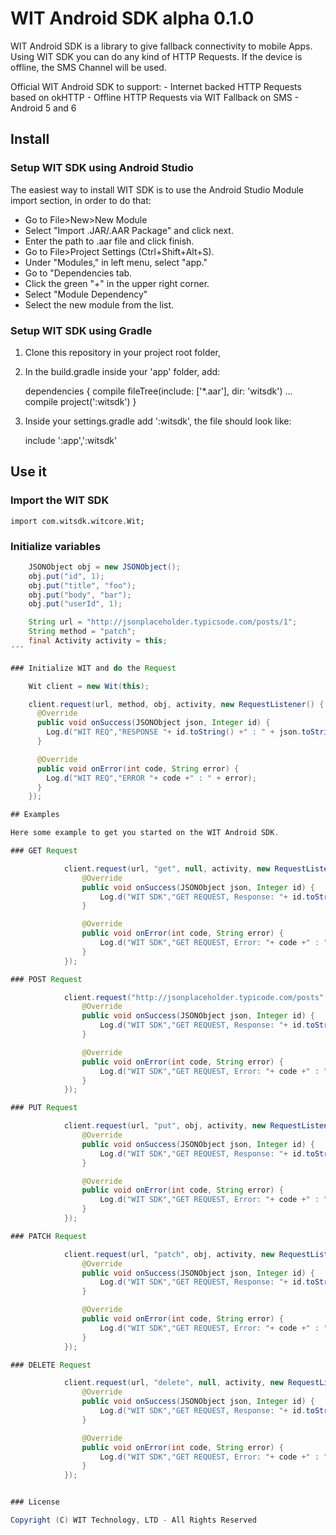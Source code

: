 # WIT Android SDK alpha 0.1.0

WIT Android SDK is a library to give fallback connectivity to mobile Apps.
Using WIT SDK you can do any kind of HTTP Requests.
If the device is offline, the SMS Channel will be used.

Official WIT Android SDK to support:
    - Internet backed HTTP Requests based on okHTTP
    - Offline HTTP Requests via WIT Fallback on SMS
    - Android 5 and 6

## Install

### Setup WIT SDK using Android Studio
The easiest way to install WIT SDK is to use the Android Studio Module import section,
in order to do that:

- Go to File>New>New Module
- Select "Import .JAR/.AAR Package" and click next.
- Enter the path to .aar file and click finish.
- Go to File>Project Settings (Ctrl+Shift+Alt+S).
- Under "Modules," in left menu, select "app."
- Go to "Dependencies tab.
- Click the green "+" in the upper right corner.
- Select "Module Dependency"
- Select the new module from the list.


### Setup WIT SDK using Gradle

1) Clone this repository in your project root folder,
2) In the build.gradle inside your 'app' folder, add:

    dependencies {
        compile fileTree(include: ['*.aar'], dir: 'witsdk')
        ...
        compile project(':witsdk')
    }

3) Inside your settings.gradle add ':witsdk', the file should look like:

    include ':app',':witsdk'

## Use it

### Import the WIT SDK

    import com.witsdk.witcore.Wit;

### Initialize variables
```java
    JSONObject obj = new JSONObject();
    obj.put("id", 1);
    obj.put("title", "foo");
    obj.put("body", "bar");
    obj.put("userId", 1);

    String url = "http://jsonplaceholder.typicsode.com/posts/1";
    String method = "patch";
    final Activity activity = this;
´´´

### Initialize WIT and do the Request

    Wit client = new Wit(this);

    client.request(url, method, obj, activity, new RequestListener() {
      @Override
      public void onSuccess(JSONObject json, Integer id) {
        Log.d("WIT REQ","RESPONSE "+ id.toString() +" : " + json.toString());
      }

      @Override
      public void onError(int code, String error) {
        Log.d("WIT REQ","ERROR "+ code +" : " + error);
      }
    });

## Examples

Here some example to get you started on the WIT Android SDK.

### GET Request

            client.request(url, "get", null, activity, new RequestListener() {
                @Override
                public void onSuccess(JSONObject json, Integer id) {
                    Log.d("WIT SDK","GET REQUEST, Response: "+ id.toString() +" : " + json.toString());
                }

                @Override
                public void onError(int code, String error) {
                    Log.d("WIT SDK","GET REQUEST, Error: "+ code +" : " + error);
                }
            });

### POST Request

            client.request("http://jsonplaceholder.typicode.com/posts", "post", obj, activity, new RequestListener() {
                @Override
                public void onSuccess(JSONObject json, Integer id) {
                    Log.d("WIT SDK","GET REQUEST, Response: "+ id.toString() +" : " + json.toString());
                }

                @Override
                public void onError(int code, String error) {
                    Log.d("WIT SDK","GET REQUEST, Error: "+ code +" : " + error);
                }
            });

### PUT Request

            client.request(url, "put", obj, activity, new RequestListener() {
                @Override
                public void onSuccess(JSONObject json, Integer id) {
                    Log.d("WIT SDK","GET REQUEST, Response: "+ id.toString() +" : " + json.toString());
                }

                @Override
                public void onError(int code, String error) {
                    Log.d("WIT SDK","GET REQUEST, Error: "+ code +" : " + error);
                }
            });

### PATCH Request

            client.request(url, "patch", obj, activity, new RequestListener() {
                @Override
                public void onSuccess(JSONObject json, Integer id) {
                    Log.d("WIT SDK","GET REQUEST, Response: "+ id.toString() +" : " + json.toString());
                }

                @Override
                public void onError(int code, String error) {
                    Log.d("WIT SDK","GET REQUEST, Error: "+ code +" : " + error);
                }
            });

### DELETE Request

            client.request(url, "delete", null, activity, new RequestListener() {
                @Override
                public void onSuccess(JSONObject json, Integer id) {
                    Log.d("WIT SDK","GET REQUEST, Response: "+ id.toString() +" : " + json.toString());
                }

                @Override
                public void onError(int code, String error) {
                    Log.d("WIT SDK","GET REQUEST, Error: "+ code +" : " + error);
                }
            });


### License

Copyright (C) WIT Technology, LTD - All Rights Reserved
